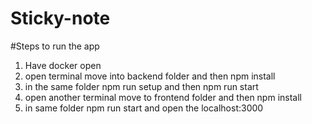 # Sticky-note

#Steps to run the app
1. Have docker open
2. open terminal move into backend folder and then npm install
3. in the same folder npm run setup and then npm run start
4. open another terminal move to frontend folder and then npm install
5. in same folder npm run start and open the localhost:3000

